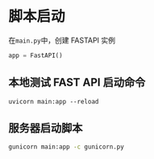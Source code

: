 # 脚本启动

在`main.py`中，创建 FASTAPI 实例

```Python
app = FastAPI()
```

## 本地测试 FAST API 启动命令

```console
uvicorn main:app --reload
```

## 服务器启动脚本

```bash
gunicorn main:app -c gunicorn.py
```